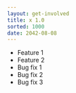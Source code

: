 ```yaml
---
layout: get-involved
title: x 1.0
sorted: 1000
date: 2042-08-08
---
```


+ Feature 1
+ Feature 2
+ Bug fix 1
+ Bug fix 2
+ Bug fix 3

